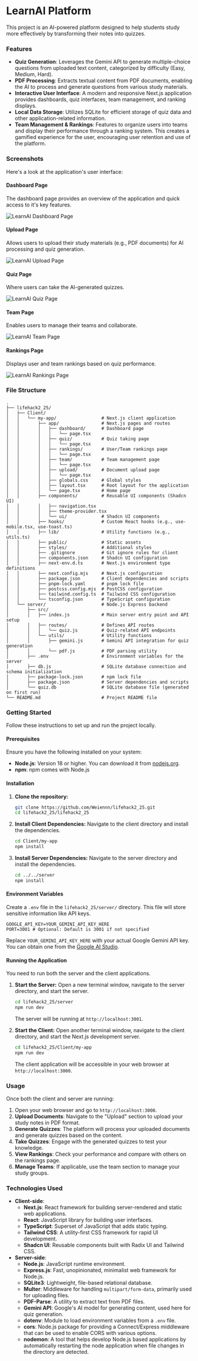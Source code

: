 # LearnAI Platform

This project is an AI-powered platform designed to help students study more effectively by transforming their notes into quizzes.

### Features

*   **Quiz Generation**: Leverages the Gemini API to generate multiple-choice questions from uploaded text content, categorized by difficulty (Easy, Medium, Hard).
*   **PDF Processing**: Extracts textual content from PDF documents, enabling the AI to process and generate questions from various study materials.
*   **Interactive User Interface**: A modern and responsive Next.js application provides dashboards, quiz interfaces, team management, and ranking displays.
*   **Local Data Storage**: Utilizes SQLite for efficient storage of quiz data and other application-related information.
*   **Team Management & Rankings**: Features to organize users into teams and display their performance through a ranking system. This creates a gamified experience for the user, encouraging user retention and use of the platform.

### Screenshots

Here's a look at the application's user interface:

#### Dashboard Page

The dashboard page provides an overview of the application and quick access to it's key features.

![LearnAI Dashboard Page](./assets/LearnAI-Dashboard.png)

#### Upload Page

Allows users to upload their study materials (e.g., PDF documents) for AI processing and quiz generation.

![LearnAI Upload Page](./assets/LearnAI-upload.png)

#### Quiz Page

Where users can take the AI-generated quizzes.

![LearnAI Quiz Page](./assets/LearnAI-Quiz.png)

#### Team Page

Enables users to manage their teams and collaborate.

![LearnAI Team Page](./assets/LearnAI-Team.png)

#### Rankings Page

Displays user and team rankings based on quiz performance.

![LearnAI Rankings Page](./assets/LearnAI-Rankings.png)

### File Structure

```
.
├── lifehack2_25/
│   ├── Client/
│   │   └── my-app/                 # Next.js client application
│   │       ├── app/                # Next.js pages and routes
│   │       │   ├── dashboard/      # Dashboard page
│   │       │   │   └── page.tsx
│   │       │   ├── quiz/           # Quiz taking page
│   │       │   │   └── page.tsx
│   │       │   ├── rankings/       # User/Team rankings page
│   │       │   │   └── page.tsx
│   │       │   ├── team/           # Team management page
│   │       │   │   └── page.tsx
│   │       │   ├── upload/         # Document upload page
│   │       │   │   └── page.tsx
│   │       │   ├── globals.css     # Global styles
│   │       │   ├── layout.tsx      # Root layout for the application
│   │       │   └── page.tsx        # Home page
│   │       ├── components/         # Reusable UI components (Shadcn UI)
│   │       │   ├── navigation.tsx
│   │       │   ├── theme-provider.tsx
│   │       │   └── ui/             # Shadcn UI components
│   │       ├── hooks/              # Custom React hooks (e.g., use-mobile.tsx, use-toast.ts)
│   │       ├── lib/                # Utility functions (e.g., utils.ts)
│   │       ├── public/             # Static assets
│   │       ├── styles/             # Additional styles
│   │       ├── .gitignore          # Git ignore rules for client
│   │       ├── components.json     # Shadcn UI configuration
│   │       ├── next-env.d.ts       # Next.js environment type definitions
│   │       ├── next.config.mjs     # Next.js configuration
│   │       ├── package.json        # Client dependencies and scripts
│   │       ├── pnpm-lock.yaml      # pnpm lock file
│   │       ├── postcss.config.mjs  # PostCSS configuration
│   │       ├── tailwind.config.ts  # Tailwind CSS configuration
│   │       └── tsconfig.json       # TypeScript configuration
│   └── server/                     # Node.js Express backend
│       ├── src/
│       │   ├── index.js            # Main server entry point and API setup
│       │   ├── routes/             # Defines API routes
│       │   │   └── quiz.js         # Quiz-related API endpoints
│       │   └── utils/              # Utility functions
│       │       ├── gemini.js       # Gemini API integration for quiz generation
│       │       └── pdf.js          # PDF parsing utility
│       ├── .env                    # Environment variables for the server
│       ├── db.js                   # SQLite database connection and schema initialization
│       ├── package-lock.json       # npm lock file
│       ├── package.json            # Server dependencies and scripts
│       └── quiz.db                 # SQLite database file (generated on first run)
└── README.md                       # Project README file
```

### Getting Started

Follow these instructions to set up and run the project locally.

#### Prerequisites

Ensure you have the following installed on your system:

*   **Node.js**: Version 18 or higher. You can download it from [nodejs.org](https://nodejs.org/).
*   **npm**: npm comes with Node.js

#### Installation

1.  **Clone the repository:**
    ```bash
    git clone https://github.com/Weiennn/lifehack2_25.git
    cd lifehack2_25/lifehack2_25
    ```

2.  **Install Client Dependencies:**
    Navigate to the client directory and install the dependencies.
    ```bash
    cd Client/my-app
    npm install 
    ```

3.  **Install Server Dependencies:**
    Navigate to the server directory and install the dependencies.
    ```bash
    cd ../../server
    npm install
    ```

#### Environment Variables

Create a `.env` file in the `lifehack2_25/server/` directory. This file will store sensitive information like API keys.

```
GOOGLE_API_KEY=YOUR_GEMINI_API_KEY_HERE
PORT=3001 # Optional: Default is 3001 if not specified
```
Replace `YOUR_GEMINI_API_KEY_HERE` with your actual Google Gemini API key. You can obtain one from the [Google AI Studio](https://aistudio.google.com/app/apikey).

#### Running the Application

You need to run both the server and the client applications.

1.  **Start the Server:**
    Open a new terminal window, navigate to the server directory, and start the server.
    ```bash
    cd lifehack2_25/server
    npm run dev
    ```
    The server will be running at `http://localhost:3001`.

2.  **Start the Client:**
    Open another terminal window, navigate to the client directory, and start the Next.js development server.
    ```bash
    cd lifehack2_25/Client/my-app
    npm run dev 
    ```
    The client application will be accessible in your web browser at `http://localhost:3000`.

### Usage

Once both the client and server are running:

1.  Open your web browser and go to `http://localhost:3000`.
2.  **Upload Documents**: Navigate to the "Upload" section to upload your study notes in PDF format.
3.  **Generate Quizzes**: The platform will process your uploaded documents and generate quizzes based on the content.
4.  **Take Quizzes**: Engage with the generated quizzes to test your knowledge.
5.  **View Rankings**: Check your performance and compare with others on the rankings page.
6.  **Manage Teams**: If applicable, use the team section to manage your study groups.

### Technologies Used

*   **Client-side**:
    *   **Next.js**: React framework for building server-rendered and static web applications.
    *   **React**: JavaScript library for building user interfaces.
    *   **TypeScript**: Superset of JavaScript that adds static typing.
    *   **Tailwind CSS**: A utility-first CSS framework for rapid UI development.
    *   **Shadcn UI**: Reusable components built with Radix UI and Tailwind CSS.
*   **Server-side**:
    *   **Node.js**: JavaScript runtime environment.
    *   **Express.js**: Fast, unopinionated, minimalist web framework for Node.js.
    *   **SQLite3**: Lightweight, file-based relational database.
    *   **Multer**: Middleware for handling `multipart/form-data`, primarily used for uploading files.
    *   **PDF-Parse**: A utility to extract text from PDF files.
    *   **Gemini API**: Google's AI model for generating content, used here for quiz generation.
    *   **dotenv**: Module to load environment variables from a `.env` file.
    *   **cors**: Node.js package for providing a Connect/Express middleware that can be used to enable CORS with various options.
    *   **nodemon**: A tool that helps develop Node.js based applications by automatically restarting the node application when file changes in the directory are detected.

